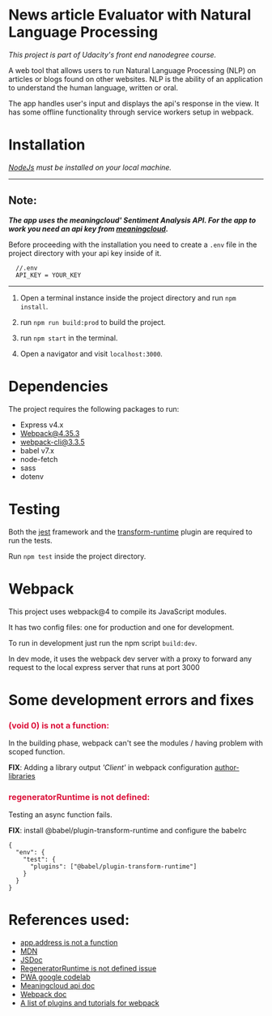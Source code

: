 <style>H3{color:crimson;}</style>

# News article Evaluator with Natural Language Processing

_This project is part of Udacity's front end nanodegree course._

A web tool that allows users to run Natural Language Processing (NLP) on articles or blogs found on other websites. NLP is the ability of an application to understand the human language, written or oral.

The app handles user's input and displays the api's response in the view. It has some offline functionality through service workers setup in webpack.

# Installation

_[NodeJs](https://nodejs.org/en/) must be installed on your local machine._

---

## Note:

**_The app uses the meaningcloud' Sentiment Analysis API. For the app to work you need an api key from [meaningcloud](https://www.meaningcloud.com)._**

Before proceeding with the installation you need to create a `.env` file in the project directory with your api key inside of it.

```
  //.env
  API_KEY = YOUR_KEY
```

---

1. Open a terminal instance inside the project directory and run `npm install`.

2. run `npm run build:prod` to build the project.

3. run `npm start` in the terminal.

4. Open a navigator and visit `localhost:3000`.

# Dependencies

The project requires the following packages to run:

- Express v4.x
- Webpack@4.35.3
- webpack-cli@3.3.5
- babel v7.x
- node-fetch
- sass
- dotenv

# Testing

Both the [jest](https://jestjs.io) framework and the [transform-runtime](https://www.npmjs.com/package/@babel/plugin-transform-runtime) plugin are required to run the tests.

Run `npm test` inside the project directory.

# Webpack

This project uses webpack@4 to compile its JavaScript modules.

It has two config files: one for production and one for development.

To run in development just run the npm script `build:dev`.

In dev mode, it uses the webpack dev server with a proxy to forward any request to the local express server that runs at port 3000

# Some development errors and fixes

### **(void 0) is not a function**:

In the building phase, webpack can't see the modules / having problem with scoped function.

**FIX**: Adding a library output _'Client'_ in webpack configuration [author-libraries](https://v4.webpack.js.org/guides/author-libraries/)

### **regeneratorRuntime is not defined**:

Testing an async function fails.

**FIX**: install @babel/plugin-transform-runtime and configure the babelrc

```
{
  "env": {
    "test": {
      "plugins": ["@babel/plugin-transform-runtime"]
    }
  }
}

```

# References used:

- [app.address is not a function](https://stackoverflow.com/questions/33986863/mocha-api-testing-getting-typeerror-app-address-is-not-a-function)
- [MDN](https://developer.mozilla.org)
- [JSDoc](https://jsdoc.app/)
- [RegeneratorRuntime is not defined issue](https://github.com/liferay/liferay-npm-tools/issues/105)
- [PWA google codelab](https://developers.google.com/codelabs/pwa-training/pwa03--going-offline?hl=en&continue=https%3A%2F%2Fcodelabs.developers.google.com%2F%3Fcat%3Dall#0)
- [Meaningcloud api doc](https://learn.meaningcloud.com/developer/sentiment-analysis/2.1/doc/what-is-sentiment-analysis)
- [Webpack doc](https://v4.webpack.js.org/)
- [A list of plugins and tutorials for webpack](https://github.com/markerikson/react-redux-links/blob/master/webpack-advanced-techniques.md)
